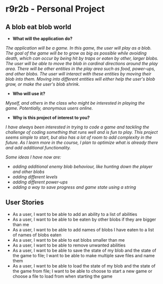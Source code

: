 # r9r2b - Personal Project

## A blob eat blob world


- **What will the application do?**

*The application will be a game. In this game, the user will play as a blob. 
The goal of the game will be to grow as big as possible while avoiding death, which can occur by 
being hit by traps or eaten by other, larger blobs.
The user will be able to move the blob in cardinal directions around the play area. 
There will be other entities in the play area such as food, power-ups, and other blobs. 
The user will interact with these entities by moving their blob into them.
Moving into different entities will either help the user's blob grow, or make the user's blob shrink.*


- **Who will use it?**

*Myself, and others in the class who might be interested in playing the game. Potentially, anonymous users
online.*

- **Why is this project of interest to you?**

*I have always been interested in trying to code a game and tackling the challenge of coding something
that runs well and is fun to play. This project seems simple to start, but also has a lot of room to add complexity in
the future. As I learn more in the course, I plan to optimize what is already there and
add additional functionality.*

*Some ideas I have now are:*

- *adding additional enemy blob behaviour, like hunting down the player and other blobs*
- *adding different levels*
- *adding different power-ups*
- *adding a way to save progress and game state using a string*

## User Stories
- As a user, I want to be able to add an ability to a list of abilities
- As a user, I want to be able to be eaten by other blobs if they are bigger than me
- As a user, I want to be able to add names of blobs I have eaten to a list of names of blobs eaten
- As a user, I want to be able to eat blobs smaller than me
- As a user, I want to be able to remove unwanted abilities
- As a user, I want to be able to save the state of my blob and the state of the game to file;
 I want to be able to  make multiple save files and name them
- As a user, I want to be able to load the state of my blob and the state of the game from file;
 I want to be able to choose to start a new game or choose a file to load from when starting the game